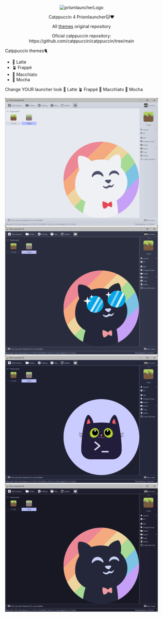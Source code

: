 <p align="center">
  <img src="https://media.tenor.com/bb2R0oqXPoEAAAAi/furnace-cats-campfire-meme.gif" alt="prismlauncherLogo">
</p>

<p align="center">
Catppuccin 4 Prismlauncher🐱❤️
</p>

<p align="center">
All
<a href="https://github.com/PrismLauncher/Themes/tree/main/themes" target="_blank">themes</a> original repository
</p>

<p align="center">
Oficial catppuccin repository:
https://github.com/catppuccin/catppuccin/tree/main
</p>

<p>
Catppuccin themes🐈
</p>

<ul>
  <li>🌻 Latte</li>
  <li>🪴 Frappé</li>
  <li>🌺 Macchiato</li>
  <li>🌿 Mocha</li>
</ul>

Change YOUR launcher look
🌻 Latte
🪴 Frappé
🌺 Macchiato
🌿 Mocha


<p align="center">
  <img src="https://github.com/tiffylikecat/prismlauncherThemes/blob/main/catppuccin/preview/catppuccinLattePreview.png" alt="catppuccinLattePreview">
  <img src="https://github.com/tiffylikecat/prismlauncherThemes/blob/main/catppuccin/preview/catppuccinFrappePreview.png" alt="catppuccinFrappePreview">
  <img src="https://github.com/tiffylikecat/prismlauncherThemes/blob/main/catppuccin/preview/catppuccinMacchiatoPreview.png" alt="catppuccinMacchiatoPreview">
  <img src="https://github.com/tiffylikecat/prismlauncherThemes/blob/main/catppuccin/preview/catppuccinMochaPreview.png" alt="catppuccinMochaPreview">
</p>
